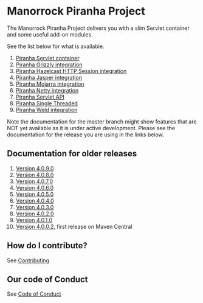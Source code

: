 
# Manorrock Piranha Project

The Manorrock Piranha Project delivers you with a slim Servlet container and
some useful add-on modules.

See the list below for what is available.

1. [Piranha Servlet container](piranha/README.md)
2. [Piranha Grizzly integration](piranha-http-grizzly/README.md)
3. [Piranha Hazelcast HTTP Session integration](piranha-session-hazelcast/README.md)
4. [Piranha Jasper integration](piranha-jsp-jasper/README.md)
5. [Piranha Mojarra integration](piranha-jsf-mojarra/README.md)
6. [Piranha Netty integration](piranha-http-netty/README.md)
7. [Piranha Servlet API](piranha-servlet/README.md)
8. [Piranha Single Threaded](piranha-http-singlethread/README.md)
9. [Piranha Weld integration](piranha-cdi-weld/README.md)

Note the documentation for the master branch might show features that are NOT 
yet available as it is under active development. Please see the documentation
for the release you are using in the links below.

## Documentation for older releases

1. [Version 4.0.9.0](https://github.com/manorrock/piranha/tree/v4.0.9.0)
2. [Version 4.0.8.0](https://github.com/manorrock/piranha/tree/v4.0.8.0)
3. [Version 4.0.7.0](https://github.com/manorrock/piranha/tree/v4.0.7.0)
4. [Version 4.0.6.0](https://github.com/manorrock/piranha/tree/v4.0.6.0)
5. [Version 4.0.5.0](https://github.com/manorrock/piranha/tree/v4.0.5.0)
6. [Version 4.0.4.0](https://github.com/manorrock/piranha/tree/v4.0.4.0)
7. [Version 4.0.3.0](https://github.com/manorrock/piranha/tree/v4.0.3.0)
8. [Version 4.0.2.0](https://github.com/manorrock/piranha/tree/v4.0.2.0)
9. [Version 4.0.1.0](https://github.com/manorrock/piranha/tree/v4.0.1.0)
10. [Version 4.0.0.2](https://github.com/manorrock/piranha/tree/v4.0.0.2), first release on Maven Central

## How do I contribute?

See [Contributing](CONTRIBUTING.md)

## Our code of Conduct

See [Code of Conduct](CODE_OF_CONDUCT.md)
